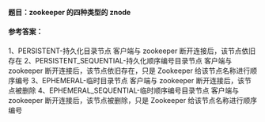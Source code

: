 #### **题目**：zookeeper 的四种类型的 znode

#### **参考答案**：

1、PERSISTENT-持久化目录节点
客户端与 zookeeper 断开连接后，该节点依旧存在
2、PERSISTENT_SEQUENTIAL-持久化顺序编号目录节点
客户端与 zookeeper 断开连接后，该节点依旧存在，只是 Zookeeper 给该节点名称进行顺序编号
3、EPHEMERAL-临时目录节点
客户端与 zookeeper 断开连接后，该节点被删除
4、EPHEMERAL_SEQUENTIAL-临时顺序编号目录节点
客户端与 zookeeper 断开连接后，该节点被删除，只是 Zookeeper 给该节点名称进行顺序编号
